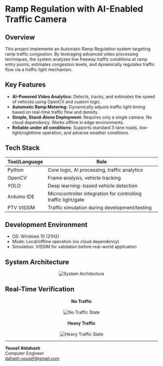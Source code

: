 # Ramp Regulation with AI-Enabled Traffic Camera


## Overview

This project implements an Automatic Ramp Regulation system targeting ramp traffic congestion. By leveraging advanced video processing techniques, the system analyzes live freeway traffic conditions at ramp entry points, estimates congestion levels, and dynamically regulates traffic flow via a traffic light mechanism.

## Key Features

- **AI-Powered Video Analytics:** Detects, tracks, and estimates the speed of vehicles using OpenCV and custom logic.
- **Automatic Ramp Metering:** Dynamically adjusts traffic light timing based on real-time traffic flow and density.
- **Simple, Stand-Alone Deployment:** Requires only a single camera. No cloud dependency. Works offline in edge environments.
- **Reliable under all conditions:** Supports standard 3-lane roads, low-light/nighttime operation, and adverse weather conditions.

## Tech Stack

| Tool/Language | Role |
|---------------|------|
| Python        | Core logic, AI processing, traffic analytics |
| OpenCV        | Frame analysis, vehicle tracking |
| YOLO          | Deep learning-based vehicle detection |
| Arduino IDE   | Microcontroller integration for controlling traffic light/gate |
| PTV VISSIM    | Traffic simulation during development/testing |

## Development Environment

- OS: Windows 10 (21H2)
- Mode: Local/offline operation (no cloud dependency)
- Simulation: VISSIM for validation before real-world application

## System Architecture

<div align="center">
  <img src="https://i.imgur.com/CsnjOjn.png" alt="System Architecture" />
</div>

## Real-Time Verification
<div align="center">

#### No Traffic

  <img src="https://i.imgur.com/a1s4M1I.png" alt="No Traffic State" />
</div>
<div align="center">

#### Heavy Traffic

  <img src="https://i.imgur.com/DGg9FNW.png" alt="Heavy Traffic State" />
</div>

---

**Yousef Aldahash**  
Computer Engineer  
[dahash.yousef@gmail.com](mailto:dahash.yousef@gmail.com)
